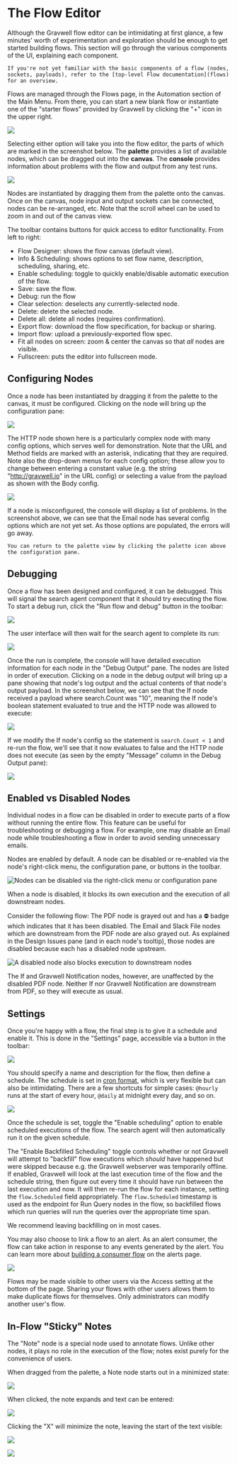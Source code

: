 # The Flow Editor

Although the Gravwell flow editor can be intimidating at first glance, a few minutes' worth of experimentation and exploration should be enough to get started building flows. This section will go through the various components of the UI, explaining each component.

```{note}
If you're not yet familiar with the basic components of a flow (nodes, sockets, payloads), refer to the [top-level Flow documentation](flows) for an overview.
```

Flows are managed through the Flows page, in the Automation section of the Main Menu. From there, you can start a new blank flow or instantiate one of the "starter flows" provided by Gravwell by clicking the "+" icon in the upper right.

![](create-flow.png)

Selecting either option will take you into the flow editor, the parts of which are marked in the screenshot below. The **palette** provides a list of available nodes, which can be dragged out into the **canvas**. The **console** provides information about problems with the flow and output from any test runs.

![](editor.png)

Nodes are instantiated by dragging them from the palette onto the canvas. Once on the canvas, node input and output sockets can be connected, nodes can be re-arranged, etc. Note that the scroll wheel can be used to zoom in and out of the canvas view.

The toolbar contains buttons for quick access to editor functionality. From left to right:

* Flow Designer: shows the flow canvas (default view).
* Info & Scheduling: shows options to set flow name, description, scheduling, sharing, etc.
* Enable scheduling: toggle to quickly enable/disable automatic execution of the flow.
* Save: save the flow.
* Debug: run the flow
* Clear selection: deselects any currently-selected node.
* Delete: delete the selected node.
* Delete all: delete all nodes (requires confirmation).
* Export flow: download the flow specification, for backup or sharing.
* Import flow: upload a previously-exported flow spec.
* Fit all nodes on screen: zoom & center the canvas so that *all* nodes are visible.
* Fullscreen: puts the editor into fullscreen mode.

## Configuring Nodes

Once a node has been instantiated by dragging it from the palette to the canvas, it must be configured. Clicking on the node will bring up the configuration pane:

![](node-config.png)

The HTTP node shown here is a particularly complex node with many config options, which serves well for demonstration. Note that the URL and Method fields are marked with an asterisk, indicating that they are required. Note also the drop-down menus for each config option; these allow you to change between entering a constant value (e.g. the string "http://gravwell.io" in the URL config) or selecting a value from the payload as shown with the Body config.

![](parse-errors.png)

If a node is misconfigured, the console will display a list of problems. In the screenshot above, we can see that the Email node has several config options which are not yet set. As those options are populated, the errors will go away.

```{note}
You can return to the palette view by clicking the palette icon above the configuration pane.
```

## Debugging

Once a flow has been designed and configured, it can be debugged. This will signal the search agent component that it should try executing the flow. To start a debug run, click the "Run flow and debug" button in the toolbar:

![](run-debug.png)

The user interface will then wait for the search agent to complete its run:

![](debug.png)

Once the run is complete, the console will have detailed execution information for each node in the "Debug Output" pane. The nodes are listed in order of execution. Clicking on a node in the debug output will bring up a pane showing that node's log output and the actual contents of that node's output payload. In the screenshot below, we can see that the If node received a payload where search.Count was "10", meaning the If node's boolean statement evaluated to true and the HTTP node was allowed to execute:

![](debug-if-payload.png)

If we modify the If node's config so the statement is `search.Count < 1` and re-run the flow, we'll see that it now evaluates to false and the HTTP node does not execute (as seen by the empty "Message" column in the Debug Output pane):

![](debug-if-false.png)

## Enabled vs Disabled Nodes

Individual nodes in a flow can be disabled in order to execute parts of a flow without running the entire flow. This feature can be useful for troubleshooting or debugging a flow. For example, one may disable an Email node while troubleshooting a flow in order to avoid sending unnecessary emails.

Nodes are enabled by default. A node can be disabled or re-enabled via the node's right-click menu, the configuration pane, or buttons in the toolbar.

![Nodes can be disabled via the right-click menu or configuration pane](disable-node.png)

When a node is disabled, it blocks its own execution and the execution of all downstream nodes.

Consider the following flow: The PDF node is grayed out and has a ⛔ badge which indicates that it has been disabled. The Email and Slack File nodes which are downstream from the PDF node are also grayed out. As explained in the Design Issues pane (and in each node's tooltip), those nodes are disabled because each has a disabled node upstream.

![A disabled node also blocks execution to downstream nodes](disabled-upstream-node.png)

The If and Gravwell Notification nodes, however, are unaffected by the disabled PDF node. Neither If nor Gravwell Notification are downstream from PDF, so they will execute as usual.

## Settings

Once you're happy with a flow, the final step is to give it a schedule and enable it. This is done in the "Settings" page, accessible via a button in the toolbar:

![](settings-button.png)

You should specify a name and description for the flow, then define a schedule. The schedule is set in [cron format](https://cron.help/), which is very flexible but can also be intimidating. There are a few shortcuts for simple cases: `@hourly` runs at the start of every hour, `@daily` at midnight every day, and so on.

![](scheduling.png)

Once the schedule is set, toggle the "Enable scheduling" option to enable scheduled executions of the flow. The search agent will then automatically run it on the given schedule.

The "Enable Backfilled Scheduling" toggle controls whether or not Gravwell will attempt to "backfill" flow executions which *should* have happened but were skipped because e.g. the Gravwell webserver was temporarily offline. If enabled, Gravwell will look at the last execution time of the flow and the schedule string, then figure out every time it should have run between the last execution and now. It will then re-run the flow for each instance, setting the `flow.Scheduled` field appropriately. The `flow.Scheduled` timestamp is used as the endpoint for Run Query nodes in the flow, so backfilled flows which run queries will run the queries over the appropriate time span.

We recommend leaving backfilling on in most cases.

You may also choose to link a flow to an alert. As an alert consumer, the flow can take action in response to any events generated by the alert. You can learn more about <a href="/alerts/alerts.html#building-a-consumer-flow">building a consumer flow</a> on the alerts page.

![](alert-consumer.png)

Flows may be made visible to other users via the Access setting at the bottom of the page. Sharing your flows with other users allows them to make duplicate flows for themselves. Only administrators can modify another user's flow.

## In-Flow "Sticky" Notes

The "Note" node is a special node used to annotate flows. Unlike other nodes, it plays no role in the execution of the flow; notes exist purely for the convenience of users.

When dragged from the palette, a Note node starts out in a minimized state:

![](note-minimized.png)

When clicked, the note expands and text can be entered:

![](note-open.png)

Clicking the "X" will minimize the note, leaving the start of the text visible:

![](note-minimized-2.png)

![](notes-multiple.png)
